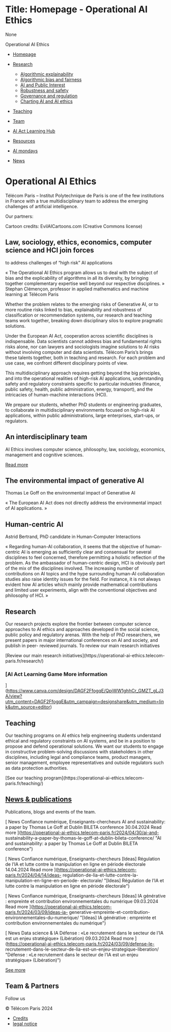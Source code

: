 # Title: Homepage - Operational AI Ethics

None

[ ](https://operational-ai-ethics.telecom-paris.fr/)

Operational AI Ethics

  * [Homepage](https://operational-ai-ethics.telecom-paris.fr/)
  * [Research](https://operational-ai-ethics.telecom-paris.fr/research/)
    * [Algorithmic explainability](https://operational-ai-ethics.telecom-paris.fr/research/explainability/)
    * [Algorithmic bias and fairness](https://operational-ai-ethics.telecom-paris.fr/research/algorithmic-bias-and-fairness/)
    * [AI and Public Interest](https://operational-ai-ethics.telecom-paris.fr/research/ai-and-public-interest/)
    * [Robustness and safety](https://operational-ai-ethics.telecom-paris.fr/research/robustness-and-safety/)
    * [Governance and regulation](https://operational-ai-ethics.telecom-paris.fr/research/governance-and-regulation/)
    * [Charting AI and AI ethics](https://operational-ai-ethics.telecom-paris.fr/research/charting-ai-and-ai-ethics/)
  * [Teaching](https://operational-ai-ethics.telecom-paris.fr/teaching/)
  * [Team](https://operational-ai-ethics.telecom-paris.fr/team/)

  * [AI Act Learning Hub](https://operational-ai-ethics.telecom-paris.fr/ai-act-learning-hub/)
  * [Resources](https://operational-ai-ethics.telecom-paris.fr/resources/)
  * [AI mondays](https://operational-ai-ethics.telecom-paris.fr/les-lundis-ia-et-finance/)
  * [News](https://operational-ai-ethics.telecom-paris.fr/news/)

[](javascript:;)

# Operational AI Ethics

Télécom Paris – Institut Polytechnique de Paris is one of the few institutions
in France with a true multidisciplinary team to address the emerging
challenges of artificial intelligence.

Our partners:

Cartoon credits: EvilAICartoons.com (Creative Commons license)

## Law, sociology, ethics, economics, computer science and HCI join forces  
to address challenges of “high risk” AI applications

« The Operational AI Ethics program allows us to deal with the subject of bias
and the explicability of algorithms in all its diversity, by bringing together
complementary expertise well beyond our respective disciplines. »  Stephan
Clémençon, professor in applied mathematics and machine learning at Télécom
Paris

Whether the problem relates to the emerging risks of Generative AI, or to more
routine risks linked to bias, explainability and robustness of classification
or recommendation systems, our research and teaching teams work together,
breaking down disciplinary silos to explore pragmatic solutions.

Under the European AI Act, cooperation across scientific disciplines is
indispensable. Data scientists cannot address bias and fundamental rights
risks alone, nor can lawyers and sociologists imagine solutions to AI risks
without involving computer and data scientists. Télécom Paris’s brings these
talents together, both in teaching and research. For each problem and use
case, we confront different disciplinary points of view.

This multidisciplinary approach requires getting beyond the big principles,
and into the operational realities of high-risk AI applications, understanding
safety and regulatory constraints specific to particular industries (finance,
public safety, health, public administration, energy, transport), and the
intricacies of human-machine interactions (HCI).

We prepare our students, whether PhD students or engineering graduates, to
collaborate in multidisciplinary environments focused on high-risk AI
applications, within public administrations, large enterprises, start-ups, or
regulators.

## An interdisciplinary team

AI Ethics involves computer science, philosophy, law, sociology, economics,
management and cognitive sciences.

[Read more](https://operational-ai-ethics.telecom-paris.fr/team/)

## The environmental impact of generative AI

Thomas Le Goff on the environmental impact of Generative AI

« The European AI Act does not directly address the environmental impact of AI
applications. »

## Human-centric AI

Astrid Bertrand, PhD candidate in Human-Computer Interactions

« Regarding human-AI collaboration, it seems that the objective of human-
centric AI is emerging as sufficiently clear and consensual for several
disciplines to feel concerned, therefore permitting a holistic reflection of
the problem. As the ambassador of human-centric design, HCI is obviously part
of the mix of the disciplines involved. The increasing number of contributions
on AI topics and the hype surrounding human-AI collaboration studies also
raise identity issues for the field. For instance, it is not always evident
how AI articles which mainly provide mathematical contributions and limited
user experiments, align with the conventional objectives and philosophy of
HCI. »

## Research

Our research projects explore the frontier between computer science approaches
to AI ethics and approaches developed in the social science, public policy and
regulatory arenas. With the help of PhD researchers, we present papers in
major international conferences on AI and society, and publish in peer-
reviewed journals. To review our main research initiatives

[Review our main research initiatives](https://operational-ai-ethics.telecom-
paris.fr/research/)

### [AI Act Learning Game More information
](https://www.canva.com/design/DAGF2FfogqE/QpjWW1ghhCr_GMZT_gLJ3A/view?utm_content=DAGF2FfogqE&utm_campaign=designshare&utm_medium=link&utm_source=editor)

## Teaching

Our teaching programs on AI ethics help engineering students understand
ethical and regulatory constraints on AI systems, and be in a position to
propose and defend operational solutions. We want our students to engage in
constructive problem-solving discussions with stakeholders in other
disciplines, including legal and compliance teams, product managers, senior
management, employee representatives and outside regulators such as data
protection authorities.

[See our teaching program](https://operational-ai-ethics.telecom-
paris.fr/teaching/)

## [News & publications](https://operational-ai-ethics.telecom-paris.fr/news/)

Publications, blogs and events of the team.

[](javascript:;)

[ News Confiance numérique, Enseignants-chercheurs AI and sustainability: a
paper by Thomas Le Goff at Dublin BILETA conference 30.04.2024 Read more
](https://operational-ai-ethics.telecom-paris.fr/2024/04/30/ai-and-
sustainability-a-paper-by-thomas-le-goff-at-dublin-bileta-conference/ "AI and
sustainability: a paper by Thomas Le Goff at Dublin BILETA conference")

[ News Confiance numérique, Enseignants-chercheurs [Ideas] Régulation de l’IA
et lutte contre la manipulation en ligne en période électorale 14.04.2024 Read
more  ](https://operational-ai-ethics.telecom-paris.fr/2024/04/14/ideas-
regulation-de-lia-et-lutte-contre-la-manipulation-en-ligne-en-periode-
electorale/ "\[Ideas\] Régulation de l’IA et lutte contre la manipulation en
ligne en période électorale")

[ News Confiance numérique, Enseignants-chercheurs [Ideas] IA générative :
empreinte et contribution environnementales du numérique 09.03.2024 Read more
](https://operational-ai-ethics.telecom-paris.fr/2024/03/09/ideas-ia-
generative-empreinte-et-contribution-environnementales-du-numerique/
"\[Ideas\] IA générative : empreinte et contribution environnementales du
numérique")

[ News Data science & IA Défense : «Le recrutement dans le secteur de l'IA est
un enjeu stratégique» (Libération) 09.03.2024 Read more
](https://operational-ai-ethics.telecom-paris.fr/2024/03/09/defense-le-
recrutement-dans-le-secteur-de-lia-est-un-enjeu-strategique-liberation/
"Défense : «Le recrutement dans le secteur de l'IA est un enjeu stratégique»
\(Libération\)")

[See more ](https://operational-ai-ethics.telecom-paris.fr/news/)

## Team & Partners

Follow us

[ ](https://fr.linkedin.com/school/telecom-paris/ "AI Ethics on LinkedIn") [
](https://x.com/TelecomParis "AI Ethics on Twitter")

© Télécom Paris 2024

  * [Credits](https://operational-ai-ethics.telecom-paris.fr/credits/)
  * [legal notice](https://www.telecom-paris.fr/fr/mentions-legales)

